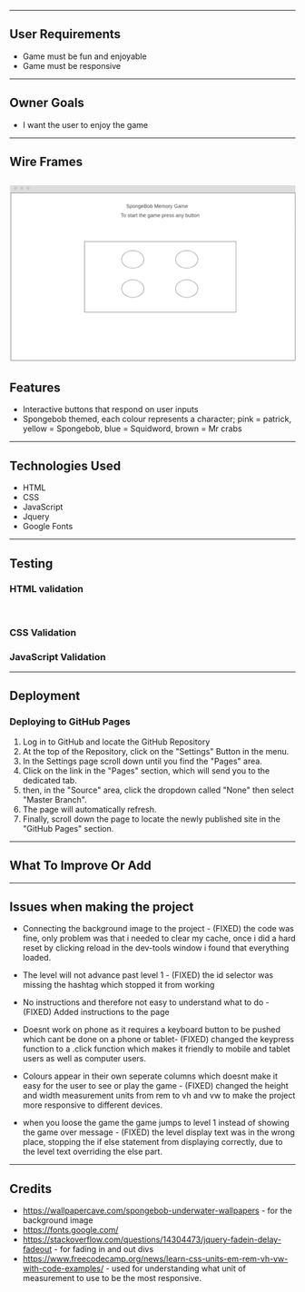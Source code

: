 ---------
## User Requirements
* Game must be fun and enjoyable
* Game must be responsive
---------
## Owner Goals
* I want the user to enjoy the game
---------
## Wire Frames
![Wire Frame for the memory game](assets/img/memory-game-wireframe.png)
---------
## Features
* Interactive buttons that respond on user inputs
* Spongebob themed, each colour represents a character; pink = patrick, yellow = Spongebob, blue = Squidword, brown = Mr crabs

---------
## Technologies Used
* HTML
* CSS
* JavaScript
* Jquery
* Google Fonts

---------
## Testing

### HTML validation
![]()

### CSS Validation

### JavaScript Validation

---------
## Deployment

### Deploying to GitHub Pages
1. Log in to GitHub and locate the GitHub Repository
2. At the top of the Repository, click on the "Settings" Button in the menu.
3. In the Settings page scroll down until you find the "Pages" area.
4. Click on the link in the "Pages" section, which will send you to the dedicated tab.
5. then, in the "Source" area, click the dropdown called "None" then select "Master Branch".
6. The page will automatically refresh.
7. Finally, scroll down the page to locate the newly published site in the "GitHub Pages" section.
---------
## What To Improve Or Add

---------
## Issues when making the project
* Connecting the background image to the project - (FIXED) the code was fine, only problem was that i needed to clear my cache, once i did a hard reset by clicking reload in the dev-tools window i found that everything loaded.

* The level will not advance past level 1 - (FIXED) the id selector was missing the hashtag which stopped it from working

* No instructions and therefore not easy to understand what to do - (FIXED) Added instructions to the page

* Doesnt work on phone as it requires a keyboard button to be pushed which cant be done on a phone or tablet- (FIXED) changed the keypress function to a .click function which makes it friendly to mobile and tablet users as well as computer users.

* Colours appear in their own seperate columns which doesnt make it easy for the user to see or play the game - (FIXED) changed the height and width measurement units from rem to vh and vw to make the project more responsive to different devices.

* when you loose the game the game jumps to level 1 instead of showing the game over message - (FIXED) the level display text was in the wrong place, stopping the if else statement from displaying correctly, due to the level text overriding the else part.
---------
## Credits
* https://wallpapercave.com/spongebob-underwater-wallpapers - for the background image
* https://fonts.google.com/
* https://stackoverflow.com/questions/14304473/jquery-fadein-delay-fadeout - for fading in and out divs
* https://www.freecodecamp.org/news/learn-css-units-em-rem-vh-vw-with-code-examples/ - used for understanding what unit of measurement to use to be the most responsive.